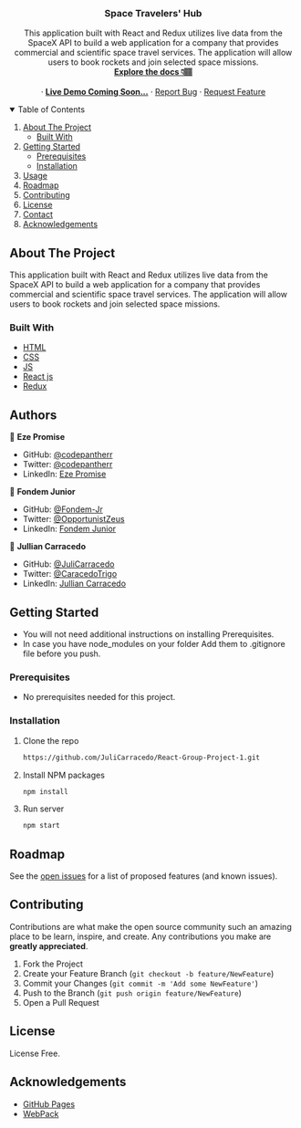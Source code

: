 <br />
<p align="center">

  <h3 align="center">Space Travelers' Hub</h3>


  <p align="center">
    This application built with React and Redux utilizes live data from the SpaceX API to build a web application for a company that provides commercial and scientific space travel services. The application will allow users to book rockets and join selected space missions.
    <br />
    <a href="#"><strong>Explore the docs 👇🏽</strong></a>
    <br />
    <br />
    ·
    <a href="#"><strong>Live Demo Coming Soon...</strong></a>
    ·
    <a href="https://github.com/JuliCarracedo/React-Group-Project-1/issues">Report Bug</a>
    ·
    <a href="https://github.com/JuliCarracedo/React-Group-Project-1/issues">Request Feature</a>
  </p>
</p>

<details open="open">
  <summary>Table of Contents</summary>
  <ol>
    <li>
      <a href="#about-the-project">About The Project</a>
      <ul>
        <li><a href="#built-with">Built With</a></li>
      </ul>
    </li>
    <li>
      <a href="#getting-started">Getting Started</a>
      <ul>
        <li><a href="#prerequisites">Prerequisites</a></li>
        <li><a href="#installation">Installation</a></li>
      </ul>
    </li>
    <li><a href="#usage">Usage</a></li>
    <li><a href="#roadmap">Roadmap</a></li>
    <li><a href="#contributing">Contributing</a></li>
    <li><a href="#license">License</a></li>
    <li><a href="#contact">Contact</a></li>
    <li><a href="#acknowledgements">Acknowledgements</a></li>
  </ol>
</details>

## About The Project

This application built with React and Redux utilizes live data from the SpaceX API to build a web application for a company that provides commercial and scientific space travel services. The application will allow users to book rockets and join selected space missions.

### Built With

- [HTML](https://www.w3schools.com/html/)
- [CSS](https://www.w3schools.com/css/)
- [JS](https://www.javascript.com/)
- [React js](https://www.reactjs.org)
- [Redux](https://redux.js.org/)

## Authors
👤 **Eze Promise**

- GitHub: [@codepantherr](https://github.com/codepantherr)
- Twitter: [@codepantherr](https://twitter.com/codepantherr)
- LinkedIn: [Eze Promise](https://www.linkedin.com/in/promise-eze/)

👤 **Fondem Junior**

- GitHub: [@Fondem-Jr](https://github.com/Fondem-Jr)
- Twitter: [@OpportunistZeus](https://twitter.com/OpportunistZeus)
- LinkedIn: [Fondem Junior](https://www.linkedin.com/in/fondem-junior-57484744/)


👤 **Jullian Carracedo**

- GitHub: [@JuliCarracedo](https://github.com/JuliCarracedo)
- Twitter: [@CaracedoTrigo](https://twitter.com/CaracedoTrigo)
- LinkedIn: [Jullian Carracedo](https://www.linkedin.com/in/julian-carracedo)

## Getting Started

- You will not need additional instructions on installing Prerequisites.
- In case you have node_modules on your folder Add them to .gitignore file before you push.

### Prerequisites

- No prerequisites needed for this project.

### Installation


1. Clone the repo
   ```sh
   https://github.com/JuliCarracedo/React-Group-Project-1.git
   ```

2. Install NPM packages
   ```sh
   npm install
   ```
3. Run server
   ```sh
   npm start
   ```

## Roadmap

See the [open issues](https://github.com/JuliCarracedo/React-Group-Project-1/issues) for a list of proposed features (and known issues).

## Contributing

Contributions are what make the open source community such an amazing place to be learn, inspire, and create. Any contributions you make are **greatly appreciated**.

1. Fork the Project
2. Create your Feature Branch (`git checkout -b feature/NewFeature`)
3. Commit your Changes (`git commit -m 'Add some NewFeature'`)
4. Push to the Branch (`git push origin feature/NewFeature`)
5. Open a Pull Request

## License

License Free.

## Acknowledgements

- [GitHub Pages](https://pages.github.com)
- [WebPack](https://webpack.js.org/)
